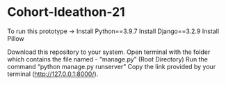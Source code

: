 # Cohort-Ideathon-21

To run this prototype →
Install Python==3.9.7
Install Django==3.2.9
Install Pillow

Download this repository to your system.
Open terminal with the folder which contains the file named - “manage.py” (Root Directory)
Run the command “python manage.py runserver”
Copy the link provided by your terminal (http://127.0.0.1:8000/).
